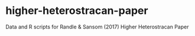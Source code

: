# higher-heterostracan-paper
Data and R scripts for Randle &amp; Sansom (2017) Higher Heterostracan Paper
